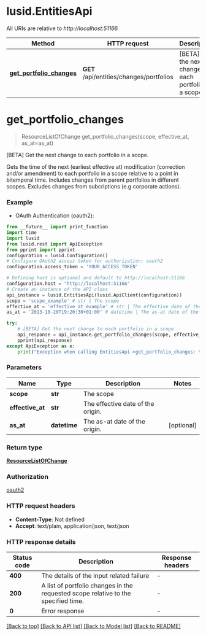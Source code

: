 # lusid.EntitiesApi

All URIs are relative to *http://localhost:51166*

Method | HTTP request | Description
------------- | ------------- | -------------
[**get_portfolio_changes**](EntitiesApi.md#get_portfolio_changes) | **GET** /api/entities/changes/portfolios | [BETA] Get the next change to each portfolio in a scope.


# **get_portfolio_changes**
> ResourceListOfChange get_portfolio_changes(scope, effective_at, as_at=as_at)

[BETA] Get the next change to each portfolio in a scope.

Gets the time of the next (earliest effective at) modification (correction and/or amendment) to each portfolio in a scope relative to a point in bitemporal time.  Includes changes from parent portfolios in different scopes.  Excludes changes from subcriptions (e.g corporate actions).

### Example

* OAuth Authentication (oauth2):
```python
from __future__ import print_function
import time
import lusid
from lusid.rest import ApiException
from pprint import pprint
configuration = lusid.Configuration()
# Configure OAuth2 access token for authorization: oauth2
configuration.access_token = 'YOUR_ACCESS_TOKEN'

# Defining host is optional and default to http://localhost:51166
configuration.host = "http://localhost:51166"
# Create an instance of the API class
api_instance = lusid.EntitiesApi(lusid.ApiClient(configuration))
scope = 'scope_example' # str | The scope
effective_at = 'effective_at_example' # str | The effective date of the origin.
as_at = '2013-10-20T19:20:30+01:00' # datetime | The as-at date of the origin. (optional)

try:
    # [BETA] Get the next change to each portfolio in a scope.
    api_response = api_instance.get_portfolio_changes(scope, effective_at, as_at=as_at)
    pprint(api_response)
except ApiException as e:
    print("Exception when calling EntitiesApi->get_portfolio_changes: %s\n" % e)
```

### Parameters

Name | Type | Description  | Notes
------------- | ------------- | ------------- | -------------
 **scope** | **str**| The scope | 
 **effective_at** | **str**| The effective date of the origin. | 
 **as_at** | **datetime**| The as-at date of the origin. | [optional] 

### Return type

[**ResourceListOfChange**](ResourceListOfChange.md)

### Authorization

[oauth2](../README.md#oauth2)

### HTTP request headers

 - **Content-Type**: Not defined
 - **Accept**: text/plain, application/json, text/json

### HTTP response details
| Status code | Description | Response headers |
|-------------|-------------|------------------|
**400** | The details of the input related failure |  -  |
**200** | A list of portfolio changes in the requested scope relative to the specified time. |  -  |
**0** | Error response |  -  |

[[Back to top]](#) [[Back to API list]](../README.md#documentation-for-api-endpoints) [[Back to Model list]](../README.md#documentation-for-models) [[Back to README]](../README.md)

